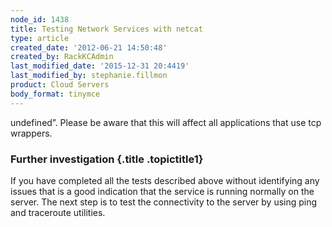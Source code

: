 ```yaml
---
node_id: 1438
title: Testing Network Services with netcat
type: article
created_date: '2012-06-21 14:50:48'
created_by: RackKCAdmin
last_modified_date: '2015-12-31 20:4419'
last_modified_by: stephanie.fillmon
product: Cloud Servers
body_format: tinymce
---
```


undefined&rdquo;.
Please be aware that this will affect all applications that use tcp
wrappers.

### Further investigation {.title .topictitle1}

If you have completed all the tests described above without identifying
any issues that is a good indication that the service is running
normally on the server. The next step is to test the connectivity to the
server by using ping and traceroute utilities.

